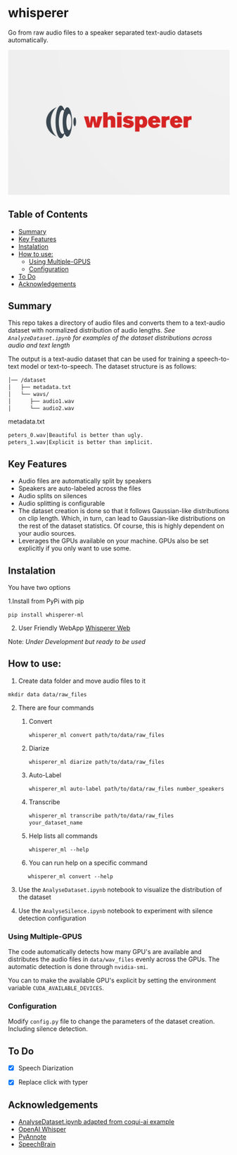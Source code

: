 
# whisperer

Go from raw audio files to a speaker separated text-audio datasets automatically.

![plot](https://github.com/miguelvalente/whisperer/blob/master/logo.png?raw=true)


## Table of Contents

- [Summary](#summary)
- [Key Features](#key-features)
- [Instalation](#instalation)
- [How to use:](#how-to-use)
   - [Using Multiple-GPUS](#using-multiple-gpus)
   - [Configuration](#configuration)
- [To Do](#to-do)
- [Acknowledgements](#acknowledgements)

## Summary

This repo takes a directory of audio files and converts them to a text-audio dataset with normalized distribution of audio lengths. *See ```AnalyzeDataset.ipynb``` for examples of the dataset distributions across audio and text length*

The output is a text-audio dataset that can be used for training a speech-to-text model or text-to-speech.
The dataset structure is as follows:
```
│── /dataset
│   ├── metadata.txt
│   └── wavs/
│      ├── audio1.wav
│      └── audio2.wav
```

metadata.txt
```
peters_0.wav|Beautiful is better than ugly.
peters_1.wav|Explicit is better than implicit.

```

## Key Features

* Audio files are automatically split by speakers
* Speakers are auto-labeled across the files
* Audio splits on silences
* Audio splitting is configurable
* The dataset creation is done so that it follows Gaussian-like distributions on clip length. Which, in turn, can lead to Gaussian-like distributions on the rest of the dataset statistics. Of course, this is highly dependent on your audio sources.
* Leverages the GPUs available on your machine. GPUs also be set explicitly if you only want to use some.


## Instalation
You have two options

1.Install from PyPi with pip

```
pip install whisperer-ml
```

2. User Friendly WebApp
[Whisperer Web](https://github.com/miguelvalente/whisperer_ml_app)

Note: _Under Development but ready to be used_

## How to use:


1. Create data folder and move audio files to it
```
mkdir data data/raw_files
```
2. There are four commands
   1. Convert
      ```
      whisperer_ml convert path/to/data/raw_files
      ```
   2. Diarize 
      ```
      whisperer_ml diarize path/to/data/raw_files
      ```
   3. Auto-Label 
      ```
      whisperer_ml auto-label path/to/data/raw_files number_speakers
      ```
   4. Transcribe 
      ```
      whisperer_ml transcribe path/to/data/raw_files your_dataset_name
      ```
   5. Help lists all commands 
      ```
      whisperer_ml --help 
      ```
   6. You can run help on a specific command
   ```
      whisperer_ml convert --help
   ```


3. Use the ```AnalyseDataset.ipynb``` notebook to visualize the distribution of the dataset
4. Use the ```AnalyseSilence.ipynb``` notebook to experiment with silence detection configuration

### Using Multiple-GPUS

The code automatically detects how many GPU's are available and distributes the audio files in ```data/wav_files``` evenly across the GPUs.
The automatic detection is done through ```nvidia-smi```.

You can to make the available GPU's explicit by setting the environment variable ```CUDA_AVAILABLE_DEVICES```.

### Configuration

Modify `config.py` file to change the parameters of the dataset creation. Including silence detection.
## To Do

- [x] Speech Diarization
- [x] Replace click with typer


## Acknowledgements


 - [AnalyseDataset.ipynb adapted from coqui-ai example](https://github.com/coqui-ai)
 - [OpenAI Whisper](https://github.com/openai/whisper)
 - [PyAnnote](https://github.com/pyannote/pyannote-audio)
 - [SpeechBrain](https://github.com/speechbrain/speechbrain)
